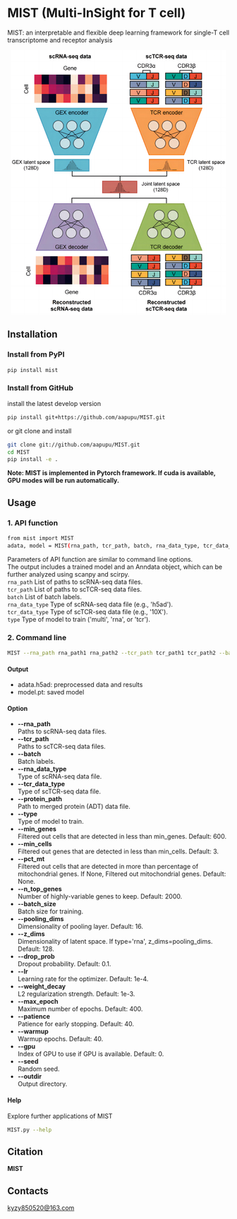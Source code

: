 # MIST (Multi-InSight for T cell)
MIST: an interpretable and flexible deep learning framework for single-T cell transcriptome and receptor analysis

<div align=center><img  height="600" src=https://github.com/aapupu/MIST/blob/main/docs/MIST.jpg><div align=left>

Installation
-------
### Install from PyPI
```bash
pip install mist
```

### Install from GitHub
install the latest develop version
```bash
pip install git+https://github.com/aapupu/MIST.git
```
or git clone and install
```bash
git clone git://github.com/aapupu/MIST.git
cd MIST
pip install -e .
```

**Note: MIST is implemented in Pytorch framework. If cuda is available, GPU modes will be run automatically.**

Usage
-------
### 1. API function
```bash
from mist import MIST
adata, model = MIST(rna_path, tcr_path, batch, rna_data_type, tcr_data_type, type)
```
Parameters of API function are similar to command line options.<br />
The output includes a trained model and an Anndata object, which can be further analyzed using scanpy and scirpy.<br />
```rna_path``` List of paths to scRNA-seq data files.<br />
```tcr_path``` List of paths to scTCR-seq data files.<br />
```batch``` List of batch labels.<br />
```rna_data_type``` Type of scRNA-seq data file (e.g., 'h5ad').<br />
```tcr_data_type``` Type of scTCR-seq data file (e.g., '10X').<br />
```type``` Type of model to train ('multi', 'rna', or 'tcr').

### 2. Command line
```bash
MIST --rna_path rna_path1 rna_path2 --tcr_path tcr_path1 tcr_path2 --batch batch1 batch2 --rna_data_type h5ad --tcr_data_type 10X --type multi
```

#### Output 
- adata.h5ad: preprocessed data and results
- model.pt: saved model

#### Option
- **--rna_path**<br />Paths to scRNA-seq data files.
- **--tcr_path**<br />Paths to scTCR-seq data files.
- **--batch**<br />Batch labels.
- **--rna_data_type**<br />Type of scRNA-seq data file.
- **--tcr_data_type**<br />Type of scTCR-seq data file.
- **--protein_path**<br />Path to merged protein (ADT) data file.
- **--type**<br />Type of model to train.
- **--min_genes**<br />Filtered out cells that are detected in less than min_genes. Default: 600.
- **--min_cells**<br />Filtered out genes that are detected in less than min_cells. Default: 3.
- **--pct_mt**<br />Filtered out cells that are detected in more than percentage of mitochondrial genes. If None, Filtered out mitochondrial genes. Default: None.
- **--n_top_genes**<br />Number of highly-variable genes to keep. Default: 2000.
- **--batch_size**<br />Batch size for training.
- **--pooling_dims**<br />Dimensionality of pooling layer. Default: 16.
- **--z_dims**<br />Dimensionality of latent space. If type='rna', z_dims=pooling_dims. Default: 128.
- **--drop_prob**<br />Dropout probability. Default: 0.1.
- **--lr**<br />Learning rate for the optimizer. Default: 1e-4.
- **--weight_decay**<br />L2 regularization strength. Default: 1e-3.
- **--max_epoch**<br />Maximum number of epochs. Default: 400.
- **--patience**<br />Patience for early stopping. Default: 40.
- **--warmup**<br />Warmup epochs. Default: 40.
- **--gpu**<br />Index of GPU to use if GPU is available. Default: 0.
- **--seed**<br />Random seed.
- **--outdir**<br />Output directory.

#### Help
Explore further applications of MIST
```bash
MIST.py --help 
```

Citation
-------
**MIST**

Contacts
-------
kyzy850520@163.com
